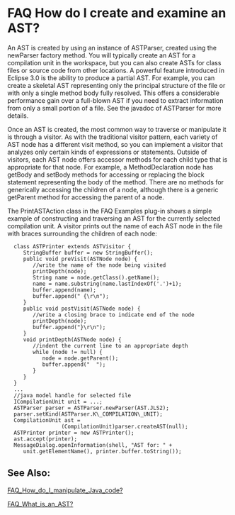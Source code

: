 

FAQ How do I create and examine an AST?
=======================================
  
An AST is created by using an instance of ASTParser, created using the newParser factory method. You will typically create an AST for a compilation unit in the workspace, but you can also create ASTs for class files or source code from other locations. A powerful feature introduced in Eclipse 3.0 is the ability to produce a partial AST. For example, you can create a skeletal AST representing only the principal structure of the file or with only a single method body fully resolved. This offers a considerable performance gain over a full-blown AST if you need to extract information from only a small portion of a file. See the javadoc of ASTParser for more details.
  
Once an AST is created, the most common way to traverse or manipulate it is through a visitor. As with the traditional visitor pattern, each variety of AST node has a different visit method, so you can implement a visitor that analyzes only certain kinds of expressions or statements. Outside of visitors, each AST node offers accessor methods for each child type that is appropriate for that node. For example, a MethodDeclaration node has getBody and setBody methods for accessing or replacing the block statement representing the body of the method. There are no methods for generically accessing the children of a node, although there is a generic getParent method for accessing the parent of a node.
  
The PrintASTAction class in the FAQ Examples plug-in shows a simple example of constructing and traversing an AST for the currently selected compilation unit. A visitor prints out the name of each AST node in the file with braces surrounding the children of each node:

      class ASTPrinter extends ASTVisitor {
         StringBuffer buffer = new StringBuffer();
         public void preVisit(ASTNode node) {
            //write the name of the node being visited
            printDepth(node);
            String name = node.getClass().getName();
            name = name.substring(name.lastIndexOf('.')+1);
            buffer.append(name);
            buffer.append(" {\r\n");
         }
         public void postVisit(ASTNode node) {
            //write a closing brace to indicate end of the node
            printDepth(node);
            buffer.append("}\r\n");
         }
         void printDepth(ASTNode node) {
            //indent the current line to an appropriate depth
            while (node != null) {
               node = node.getParent();
               buffer.append("  ");
            }
         }
      }
      ...
      //java model handle for selected file
      ICompilationUnit unit = ...;
      ASTParser parser = ASTParser.newParser(AST.JLS2);
      parser.setKind(ASTParser.K\_COMPILATION\_UNIT);
      CompilationUnit ast = 
                     (CompilationUnit)parser.createAST(null);
      ASTPrinter printer = new ASTPrinter();
      ast.accept(printer);
      MessageDialog.openInformation(shell, "AST for: " + 
         unit.getElementName(), printer.buffer.toString());

  

See Also:
---------

[FAQ\_How\_do\_I\_manipulate\_Java\_code?](./FAQ_How_do_I_manipulate_Java_code.md "FAQ How do I manipulate Java code?")

[FAQ\_What\_is\_an\_AST?](./FAQ_What_is_an_AST.md "FAQ What is an AST?")


